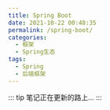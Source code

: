 ```yaml
---
title: Spring Boot
date: 2021-10-22 00:48:35
permalink: /spring-boot/
categories:
  - 框架
  - Spring生态
tags:
  - Spring
  - 后端框架
---
```


::: tip
笔记正在更新的路上...
:::